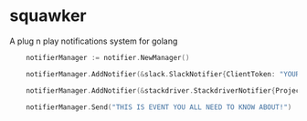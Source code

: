 # squawker

A plug n play notifications system for golang

```go
	notifierManager := notifier.NewManager()

	notifierManager.AddNotifier(&slack.SlackNotifier{ClientToken: "YOURCLIENTOKEN", Channels: []string{"ACHANNEL"}})

	notifierManager.AddNotifier(&stackdriver.StackdriverNotifier{ProjectName: "PROJECT_NAME", LogID: "Logger0"})

	notifierManager.Send("THIS IS EVENT YOU ALL NEED TO KNOW ABOUT!")
```

